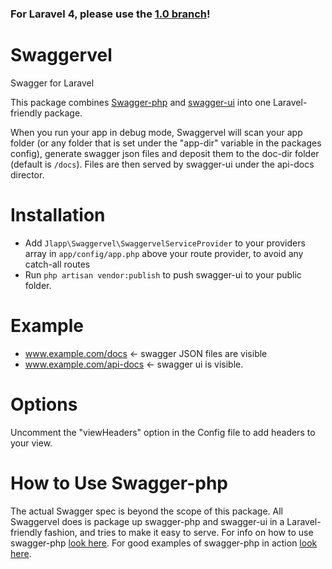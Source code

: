 
### For Laravel 4, please use the [1.0 branch](https://github.com/slampenny/Swaggervel/tree/1.0)!

Swaggervel
==========

Swagger for Laravel

This package combines [Swagger-php](https://github.com/zircote/swagger-php) and [swagger-ui](https://github.com/wordnik/swagger-ui) into one Laravel-friendly package.

When you run your app in debug mode, Swaggervel will scan your app folder (or any folder that is set under the "app-dir" variable in the packages config), generate swagger json files and deposit them to the doc-dir folder (default is `/docs`). Files are then served by swagger-ui under the api-docs director.

Installation
============

- Add `Jlapp\Swaggervel\SwaggervelServiceProvider` to your providers array in `app/config/app.php` above your route provider, to avoid any catch-all routes
- Run `php artisan vendor:publish` to push swagger-ui to your public folder.

Example
=======
- www.example.com/docs  <- swagger JSON files are visible
- www.example.com/api-docs <- swagger ui is visible.

Options
=======
Uncomment the "viewHeaders" option in the Config file to add headers to your view.

How to Use Swagger-php
======================
The actual Swagger spec is beyond the scope of this package. All Swaggervel does is package up swagger-php and swagger-ui in a Laravel-friendly fashion, and tries to make it easy to serve. For info on how to use swagger-php [look here](http://zircote.com/swagger-php/). For good examples of swagger-php in action [look here](https://github.com/zircote/swagger-php/tree/master/Examples/Petstore).